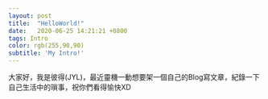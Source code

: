 ```yaml
---
layout: post
title:  "HelloWorld!"
date:   2020-06-25 14:21:21 +0800
tags: Intro
color: rgb(255,90,90)
subtitle: 'My Intro!'
---
```


大家好，我是彼得(JYL)，最近靈機一動想要架一個自己的Blog寫文章，紀錄一下自己生活中的瑣事，祝你們看得愉快XD

